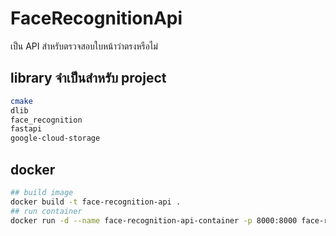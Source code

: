 # FaceRecognitionApi
เป็น API สำหรับตรวจสอบใบหน้าว่าตรงหรือไม่

## library จำเป็นสำหรับ project
```bash
cmake
dlib
face_recognition
fastapi
google-cloud-storage
```

## docker
```bash
## build image
docker build -t face-recognition-api .
## run container
docker run -d --name face-recognition-api-container -p 8000:8000 face-recognition-api
```
